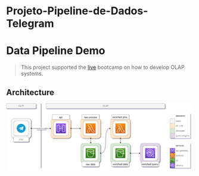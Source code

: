 # Projeto-Pipeline-de-Dados-Telegram

# Data Pipeline Demo

> This project supported the [live](https://www.youtube.com/watch?v=RjAyrgzTPW4) bootcamp on how to develop OLAP systems.

## Architecture

<p align="center"><img src="architecture.png"></p>
